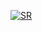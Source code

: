 [![SR](https://i.ibb.co/sJ3hhwg/Superficies.png "SR")](https://i.ibb.co/sJ3hhwg/Superficies.png "SR")
